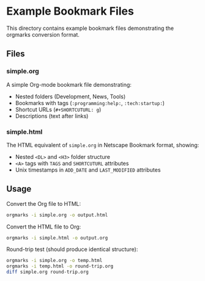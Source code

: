 # Example Bookmark Files

This directory contains example bookmark files demonstrating the orgmarks conversion format.

## Files

### simple.org

A simple Org-mode bookmark file demonstrating:
- Nested folders (Development, News, Tools)
- Bookmarks with tags (`:programming:help:`, `:tech:startup:`)
- Shortcut URLs (`#+SHORTCUTURL: g`)
- Descriptions (text after links)

### simple.html

The HTML equivalent of `simple.org` in Netscape Bookmark format, showing:
- Nested `<DL>` and `<H3>` folder structure
- `<A>` tags with `TAGS` and `SHORTCUTURL` attributes
- Unix timestamps in `ADD_DATE` and `LAST_MODIFIED` attributes

## Usage

Convert the Org file to HTML:

```bash
orgmarks -i simple.org -o output.html
```

Convert the HTML file to Org:

```bash
orgmarks -i simple.html -o output.org
```

Round-trip test (should produce identical structure):

```bash
orgmarks -i simple.org -o temp.html
orgmarks -i temp.html -o round-trip.org
diff simple.org round-trip.org
```
